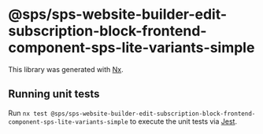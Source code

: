 # @sps/sps-website-builder-edit-subscription-block-frontend-component-sps-lite-variants-simple

This library was generated with [Nx](https://nx.dev).

## Running unit tests

Run `nx test @sps/sps-website-builder-edit-subscription-block-frontend-component-sps-lite-variants-simple` to execute the unit tests via [Jest](https://jestjs.io).
